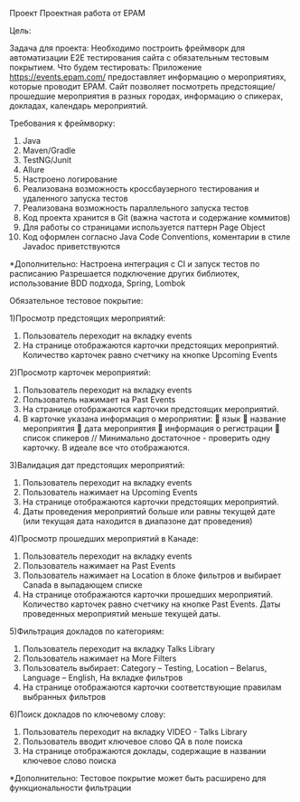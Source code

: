 Проект
Проектная работа от EPAM

Цель:

Задача для проекта: 
Необходимо построить фреймворк для автоматизации Е2Е тестирования сайта с обязательным тестовым покрытием. 
Что будем тестировать: Приложение https://events.epam.com/ предоставляет информацию о мероприятиях, которые проводит EPAM. 
Сайт позволяет посмотреть предстоящие/прошедшие мероприятия в разных городах, информацию о спикерах, докладах, календарь мероприятий. 

Требования к фреймворку:
1.	Java
2.	Maven/Gradle
3.	TestNG/Junit
4.	Allure
5.	Настроено логирование
6.	Реализована возможность кроссбаузерного тестирования и удаленного запуска тестов
7.	Реализована возможность параллельного запуска тестов
8.	Код проекта хранится в Git (важна частота и содержание коммитов)
9.	Для работы со страницами используется паттерн Page Object
10.	Код оформлен согласно Java Code Conventions, коментарии в стиле Javadoc приветствуются

*Дополнительно: Настроена интеграция с CI и запуск тестов по расписанию 
Разрешается подключение других библиотек, использование BDD подхода, Spring, Lombok


Обязательное тестовое покрытие:

1)Просмотр предстоящих мероприятий:

1. Пользователь переходит на вкладку events
2. На странице отображаются карточки предстоящих мероприятий. Количество карточек равно счетчику на кнопке Upcoming Events


2)Просмотр карточек мероприятий:

1. Пользователь переходит на вкладку events
2. Пользователь нажимает на Past Events
3. На странице отображаются карточки предстоящих мероприятий.
4. В карточке указана информация о мероприятии:
	язык
	название мероприятия
	дата мероприятия
	информация о регистрации
	список спикеров // Минимально достаточное - проверить одну карточку. В идеале все что отображаются.


3)Валидация дат предстоящих мероприятий:

1. Пользователь переходит на вкладку events
2. Пользователь нажимает на Upcoming Events
3. На странице отображаются карточки предстоящих мероприятий.
4. Даты проведения мероприятий больше или равны текущей дате (или текущая дата находится в диапазоне дат проведения)

4)Просмотр прошедших мероприятий в Канаде:

1. Пользователь переходит на вкладку events
2. Пользователь нажимает на Past Events
3. Пользователь нажимает на Location в блоке фильтров и выбирает Canada в выпадающем списке
4. На странице отображаются карточки прошедших мероприятий. Количество карточек равно счетчику на кнопке Past Events. Даты проведенных мероприятий меньше текущей даты.


5)Фильтрация докладов по категориям:
1. Пользователь переходит на вкладку Talks Library
2. Пользователь нажимает на More Filters
3. Пользователь выбирает: Category – Testing, Location – Belarus, Language – English, На вкладке фильтров
4. На странице отображаются карточки соответствующие правилам выбранных фильтров

6)Поиск докладов по ключевому слову:
1. Пользователь переходит на вкладку VIDEO - Talks Library
2. Пользователь вводит ключевое слово QA в поле поиска
3. На странице отображаются доклады, содержащие в названии ключевое слово поиска

*Дополнительно: Тестовое покрытие может быть расширено для функциональности фильтрации

